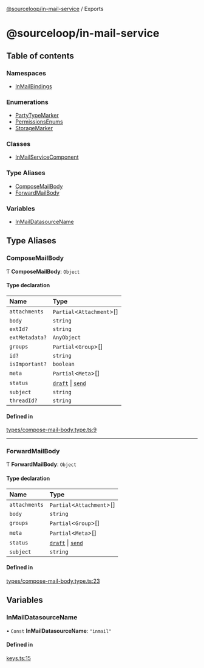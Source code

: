 [@sourceloop/in-mail-service](README.md) / Exports

# @sourceloop/in-mail-service

## Table of contents

### Namespaces

- [InMailBindings](modules/InMailBindings.md)

### Enumerations

- [PartyTypeMarker](enums/PartyTypeMarker.md)
- [PermissionsEnums](enums/PermissionsEnums.md)
- [StorageMarker](enums/StorageMarker.md)

### Classes

- [InMailServiceComponent](classes/InMailServiceComponent.md)

### Type Aliases

- [ComposeMailBody](modules.md#composemailbody)
- [ForwardMailBody](modules.md#forwardmailbody)

### Variables

- [InMailDatasourceName](modules.md#inmaildatasourcename)

## Type Aliases

### ComposeMailBody

Ƭ **ComposeMailBody**: `Object`

#### Type declaration

| Name | Type |
| :------ | :------ |
| `attachments` | `Partial`<`Attachment`\>[] |
| `body` | `string` |
| `extId?` | `string` |
| `extMetadata?` | `AnyObject` |
| `groups` | `Partial`<`Group`\>[] |
| `id?` | `string` |
| `isImportant?` | `boolean` |
| `meta` | `Partial`<`Meta`\>[] |
| `status` | [`draft`](enums/StorageMarker.md#draft) \| [`send`](enums/StorageMarker.md#send) |
| `subject` | `string` |
| `threadId?` | `string` |

#### Defined in

[types/compose-mail-body.type.ts:9](https://github.com/sourcefuse/loopback4-microservice-catalog/blob/a84fe677/services/in-mail-service/src/types/compose-mail-body.type.ts#L9)

___

### ForwardMailBody

Ƭ **ForwardMailBody**: `Object`

#### Type declaration

| Name | Type |
| :------ | :------ |
| `attachments` | `Partial`<`Attachment`\>[] |
| `body` | `string` |
| `groups` | `Partial`<`Group`\>[] |
| `meta` | `Partial`<`Meta`\>[] |
| `status` | [`draft`](enums/StorageMarker.md#draft) \| [`send`](enums/StorageMarker.md#send) |
| `subject` | `string` |

#### Defined in

[types/compose-mail-body.type.ts:23](https://github.com/sourcefuse/loopback4-microservice-catalog/blob/a84fe677/services/in-mail-service/src/types/compose-mail-body.type.ts#L23)

## Variables

### InMailDatasourceName

• `Const` **InMailDatasourceName**: ``"inmail"``

#### Defined in

[keys.ts:15](https://github.com/sourcefuse/loopback4-microservice-catalog/blob/a84fe677/services/in-mail-service/src/keys.ts#L15)
